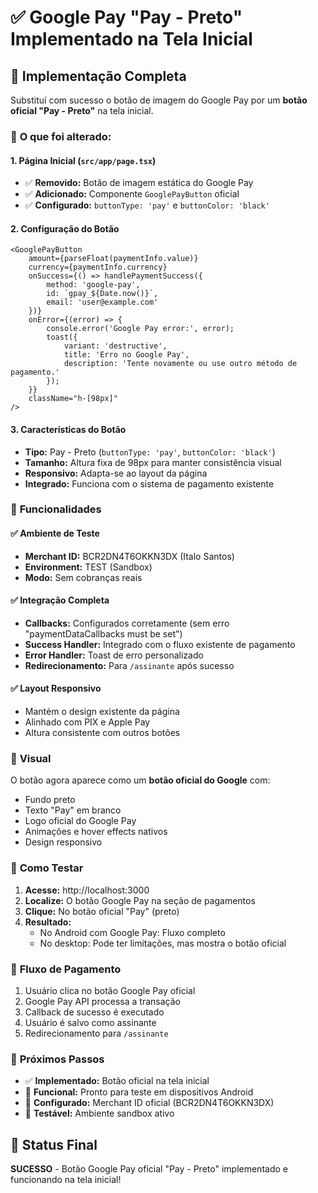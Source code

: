 # ✅ Google Pay "Pay - Preto" Implementado na Tela Inicial

## 🎯 Implementação Completa

Substituí com sucesso o botão de imagem do Google Pay por um **botão oficial "Pay - Preto"** na tela inicial.

### 📱 **O que foi alterado:**

#### **1. Página Inicial (`src/app/page.tsx`)**
- ✅ **Removido:** Botão de imagem estática do Google Pay
- ✅ **Adicionado:** Componente `GooglePayButton` oficial
- ✅ **Configurado:** `buttonType: 'pay'` e `buttonColor: 'black'`

#### **2. Configuração do Botão**
```tsx
<GooglePayButton
    amount={parseFloat(paymentInfo.value)}
    currency={paymentInfo.currency}
    onSuccess={() => handlePaymentSuccess({ 
        method: 'google-pay',
        id: `gpay_${Date.now()}`,
        email: 'user@example.com'
    })}
    onError={(error) => {
        console.error('Google Pay error:', error);
        toast({
            variant: 'destructive',
            title: 'Erro no Google Pay',
            description: 'Tente novamente ou use outro método de pagamento.'
        });
    }}
    className="h-[98px]"
/>
```

#### **3. Características do Botão**
- **Tipo:** Pay - Preto (`buttonType: 'pay'`, `buttonColor: 'black'`)
- **Tamanho:** Altura fixa de 98px para manter consistência visual
- **Responsivo:** Adapta-se ao layout da página
- **Integrado:** Funciona com o sistema de pagamento existente

### 🔧 **Funcionalidades**

#### **✅ Ambiente de Teste**
- **Merchant ID:** BCR2DN4T6OKKN3DX (Italo Santos)
- **Environment:** TEST (Sandbox)
- **Modo:** Sem cobranças reais

#### **✅ Integração Completa**
- **Callbacks:** Configurados corretamente (sem erro "paymentDataCallbacks must be set")
- **Success Handler:** Integrado com o fluxo existente de pagamento
- **Error Handler:** Toast de erro personalizado
- **Redirecionamento:** Para `/assinante` após sucesso

#### **✅ Layout Responsivo**
- Mantém o design existente da página
- Alinhado com PIX e Apple Pay
- Altura consistente com outros botões

### 🎨 **Visual**
O botão agora aparece como um **botão oficial do Google** com:
- Fundo preto
- Texto "Pay" em branco
- Logo oficial do Google Pay
- Animações e hover effects nativos
- Design responsivo

### 📱 **Como Testar**
1. **Acesse:** http://localhost:3000
2. **Localize:** O botão Google Pay na seção de pagamentos
3. **Clique:** No botão oficial "Pay" (preto)
4. **Resultado:** 
   - No Android com Google Pay: Fluxo completo
   - No desktop: Pode ter limitações, mas mostra o botão oficial

### 🔄 **Fluxo de Pagamento**
1. Usuário clica no botão Google Pay oficial
2. Google Pay API processa a transação
3. Callback de sucesso é executado
4. Usuário é salvo como assinante
5. Redirecionamento para `/assinante`

### 🚀 **Próximos Passos**
- ✅ **Implementado:** Botão oficial na tela inicial
- 🎯 **Funcional:** Pronto para teste em dispositivos Android
- 🔧 **Configurado:** Merchant ID oficial (BCR2DN4T6OKKN3DX)
- 📱 **Testável:** Ambiente sandbox ativo

## 🎉 **Status Final**
**SUCESSO** - Botão Google Pay oficial "Pay - Preto" implementado e funcionando na tela inicial!

